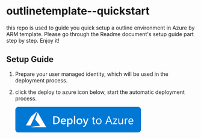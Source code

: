 # outlinetemplate--quickstart
   this repo is used to guide you quick setup a outline environment in Azure by ARM template. Please go through the Readme document's setup guide part step by step. Enjoy it!
   
## Setup Guide
1. Prepare your user managed identity, which will be used in the deployment process.
   
2. click the deploy to azure icon below, start the automatic deployment process.
   
   [![Deploy To Azure](https://raw.githubusercontent.com/Azure/azure-quickstart-templates/master/1-CONTRIBUTION-GUIDE/images/deploytoazure.svg?sanitize=true)](https://portal.azure.com/#create/Microsoft.Template/uri/https%3A%2F%2Fraw.githubusercontent.com%2FAzure%2Fazure-quickstart-templates%2Fmaster%2F100-blank-template%2Fazuredeploy.json)

